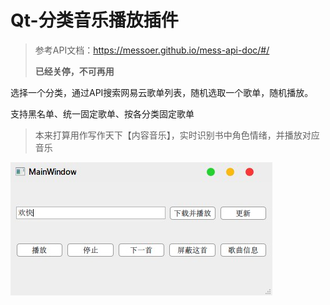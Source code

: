 Qt-分类音乐播放插件
===

> 参考API文档：https://messoer.github.io/mess-api-doc/#/
>
> **已经关停，不可再用**

选择一个分类，通过API搜索网易云歌单列表，随机选取一个歌单，随机播放。

支持黑名单、统一固定歌单、按各分类固定歌单

> 本来打算用作写作天下【内容音乐】，实时识别书中角色情绪，并播放对应音乐



![](/pictures/picture.jpg)